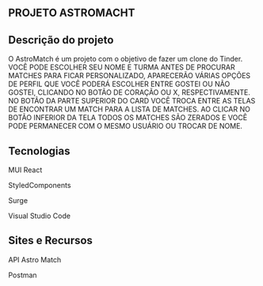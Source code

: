## PROJETO ASTROMACHT

## Descrição do projeto
O AstroMatch é um projeto com o objetivo de fazer um clone do Tinder.
VOCÊ PODE ESCOLHER SEU NOME E TURMA ANTES DE PROCURAR MATCHES PARA FICAR PERSONALIZADO, APARECERÃO VÁRIAS OPÇÕES DE PERFIL QUE VOCÊ PODERÁ ESCOLHER ENTRE GOSTEI OU NÃO GOSTEI, CLICANDO NO BOTÃO DE CORAÇÃO OU X, RESPECTIVAMENTE. NO BOTÃO DA PARTE SUPERIOR DO CARD VOCÊ TROCA ENTRE AS TELAS DE ENCONTRAR UM MATCH PARA A LISTA DE MATCHES. AO CLICAR NO BOTÃO INFERIOR DA TELA TODOS OS MATCHES SÃO ZERADOS E VOCÊ PODE PERMANECER COM O MESMO USUÁRIO OU TROCAR DE NOME.

## Tecnologias
MUI
React

StyledComponents

Surge

Visual Studio Code

## Sites e Recursos

API Astro Match

Postman
